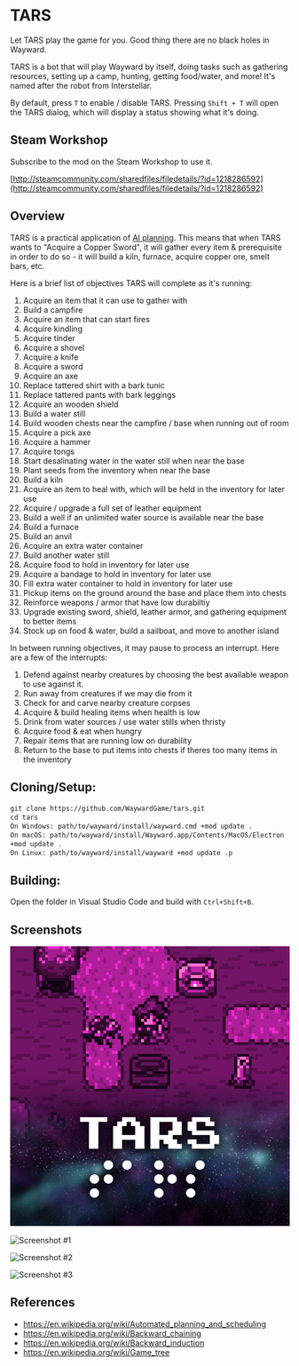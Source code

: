 # TARS
Let TARS play the game for you. Good thing there are no black holes in Wayward.

TARS is a bot that will play Wayward by itself, doing tasks such as gathering resources, setting up a camp, hunting, getting food/water, and more! It's named after the robot from Interstellar.

By default, press `T` to enable / disable TARS. Pressing `Shift + T` will open the TARS dialog, which will display a status showing what it's doing.

## Steam Workshop

Subscribe to the mod on the Steam Workshop to use it.

[http://steamcommunity.com/sharedfiles/filedetails/?id=1218286592](http://steamcommunity.com/sharedfiles/filedetails/?id=1218286592)

## Overview

TARS is a practical application of [AI planning](https://en.wikipedia.org/wiki/Automated_planning_and_scheduling). This means that when TARS wants to "Acquire a Copper Sword", it will gather every item & prerequisite in order to do so - it will build a kiln, furnace, acquire copper ore, smelt bars, etc.

Here is a brief list of objectives TARS will complete as it's running:

1. Acquire an item that it can use to gather with
1. Build a campfire
1. Acquire an item that can start fires
1. Acquire kindling
1. Acquire tinder
1. Acquire a shovel
1. Acquire a knife
1. Acquire a sword
1. Acquire an axe
1. Replace tattered shirt with a bark tunic
1. Replace tattered pants with bark leggings
1. Acquire an wooden shield
1. Build a water still
1. Build wooden chests near the campfire / base when running out of room
1. Acquire a pick axe
1. Acquire a hammer
1. Acquire tongs
1. Start desalinating water in the water still when near the base
1. Plant seeds from the inventory when near the base
1. Build a kiln
1. Acquire an item to heal with, which will be held in the inventory for later use
1. Acquire / upgrade a full set of leather equipment
1. Build a well if an unlimited water source is available near the base
1. Build a furnace
1. Build an anvil
1. Acquire an extra water container
1. Build another water still
1. Acquire food to hold in inventory for later use
1. Acquire a bandage to hold in inventory for later use
1. Fill extra water container to hold in inventory for later use
1. Pickup items on the ground around the base and place them into chests
1. Reinforce weapons / armor that have low durabiltiy
1. Upgrade existing sword, shield, leather armor, and gathering equipment to better items
1. Stock up on food & water, build a sailboat, and move to another island

In between running objectives, it may pause to process an interrupt. Here are a few of the interrupts:

1. Defend against nearby creatures by choosing the best available weapon to use against it.
1. Run away from creatures if we may die from it
1. Check for and carve nearby creature corpses
1. Acquire & build healing items when health is low
1. Drink from water sources / use water stills when thristy
1. Acquire food & eat when hungry
1. Repair items that are running low on durability
1. Return to the base to put items into chests if theres too many items in the inventory

## Cloning/Setup:
```
git clone https://github.com/WaywardGame/tars.git
cd tars
On Windows: path/to/wayward/install/wayward.cmd +mod update .
On macOS: path/to/wayward/install/Wayward.app/Contents/MacOS/Electron +mod update .
On Linux: path/to/wayward/install/wayward +mod update .p
```

## Building:
Open the folder in Visual Studio Code and build with `Ctrl+Shift+B`.

## Screenshots
![TARS](https://raw.githubusercontent.com/WaywardGame/tars/master/mod.png "TARS")

![Screenshot #1](https://steamuserimages-a.akamaihd.net/ugc/914673076759393814/8BA90395A7E4E6AEB28C5FEB6EC32A532864D3B6/ "Screenshot #1")

![Screenshot #2](https://steamuserimages-a.akamaihd.net/ugc/914673076759393836/147FEFC71A6182CDB23F1EFF8E9E9C13F04DD225/ "Screenshot #2")

![Screenshot #3](https://steamuserimages-a.akamaihd.net/ugc/914673076759393844/AC6C0AEE19C47E99A36B3E817742C1FCE089B910/ "Screenshot #3")

## References

- https://en.wikipedia.org/wiki/Automated_planning_and_scheduling
- https://en.wikipedia.org/wiki/Backward_chaining
- https://en.wikipedia.org/wiki/Backward_induction
- https://en.wikipedia.org/wiki/Game_tree
 